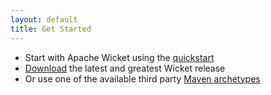 ```yaml
---
layout: default
title: Get Started
---
```


* Start with Apache Wicket using the [quickstart](quickstart.html)
* [Download](download.html) the latest and greatest Wicket release
* Or use one of the available third party <a href="http://www.jweekend.com/dev/LegUp" rel="nofollow">Maven archetypes</a>